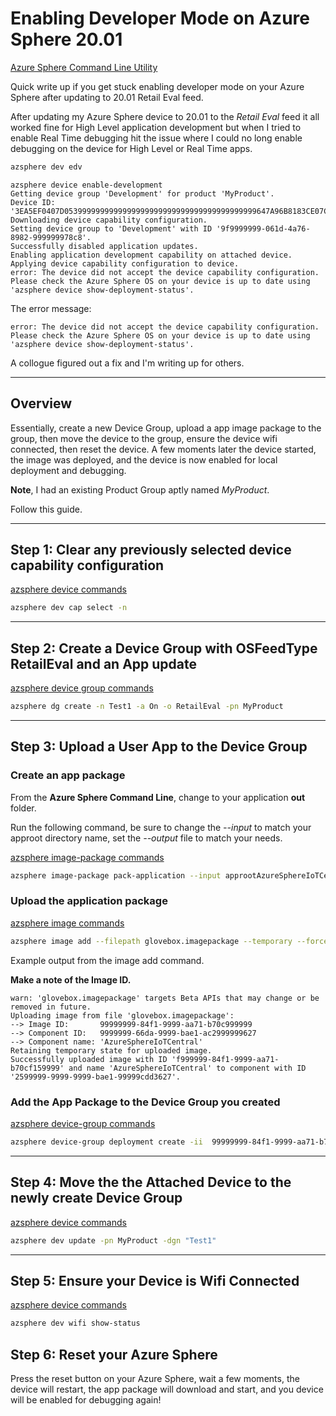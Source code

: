 # Enabling Developer Mode on Azure Sphere 20.01

[Azure Sphere Command Line Utility](https://docs.microsoft.com/azure-sphere/reference/overview?WT.mc_id=iot-0000-dglover#overview-of-azsphere?WT.mc_id=github-blog-dglover)

Quick write up if you get stuck enabling developer mode on your Azure Sphere after updating to 20.01 Retail Eval feed. 

After updating my Azure Sphere device to 20.01 to the *Retail Eval* feed it all worked fine for High Level application development but when I tried to enable Real Time debugging hit the issue where I could no long enable debugging on the device for High Level or Real Time apps.

```bash
azsphere dev edv
```

```text
azsphere device enable-development
Getting device group 'Development' for product 'MyProduct'.
Device ID: '3EA5EF0407D0539999999999999999999999999999999999999999647A96B8183CE07C1817D02CDD95B0D8B8E5428D1A201A8C34137935'
Downloading device capability configuration.
Setting device group to 'Development' with ID '9f9999999-061d-4a76-8982-999999978c8'.
Successfully disabled application updates.
Enabling application development capability on attached device.
Applying device capability configuration to device.
error: The device did not accept the device capability configuration. Please check the Azure Sphere OS on your device is up to date using 'azsphere device show-deployment-status'.
```

The error message:

```text
error: The device did not accept the device capability configuration. Please check the Azure Sphere OS on your device is up to date using 'azsphere device show-deployment-status'.
```

A collogue figured out a fix and I'm writing up for others.

---

## Overview

Essentially, create a new Device Group, upload a app image package to the group, then move the device to the group, ensure the device wifi connected, then reset the device.  A few moments later the device started, the image was deployed, and the device is now enabled for local deployment and debugging.

**Note**, I had an existing Product Group aptly named *MyProduct*.

Follow this guide.

---

## Step 1: Clear any previously selected device capability configuration

[azsphere device commands](https://docs.microsoft.com/azure-sphere/reference/azsphere-device?WT.mc_id=iot-0000-dglover)

```bash
azsphere dev cap select -n
```

---

## Step 2: Create a Device Group with OSFeedType RetailEval and an App update

[azsphere device group commands](https://docs.microsoft.com/azure-sphere/reference/azsphere-device-group?WT.mc_id=iot-0000-dglover)

```bash
azsphere dg create -n Test1 -a On -o RetailEval -pn MyProduct
```

---

## Step 3: Upload a User App to the Device Group

### Create an app package

From the **Azure Sphere Command Line**, change to your application **out** folder.

Run the following command, be sure to change the *--input* to match your approot directory name, set the *--output* file to match your needs.

[azsphere image-package commands](https://docs.microsoft.com/azure-sphere/reference/azsphere-image-package?WT.mc_id=iot-0000-dglover)

```bash
azsphere image-package pack-application --input approotAzureSphereIoTCentral --output glovebox.imagepackage
```

### Upload the application package

[azsphere image commands](https://docs.microsoft.com/azure-sphere/reference/azsphere-image?WT.mc_id=iot-0000-dglover)

```bash
azsphere image add --filepath glovebox.imagepackage --temporary --force
```

Example output from the image add command.

**Make a note of the Image ID.**

```text
warn: 'glovebox.imagepackage' targets Beta APIs that may change or be removed in future.
Uploading image from file 'glovebox.imagepackage':
--> Image ID:       99999999-84f1-9999-aa71-b70c999999
--> Component ID:   9999999-66da-9999-bae1-ac2999999627
--> Component name: 'AzureSphereIoTCentral'
Retaining temporary state for uploaded image.
Successfully uploaded image with ID 'f999999-84f1-9999-aa71-b70cf159999' and name 'AzureSphereIoTCentral' to component with ID '2599999-9999-9999-bae1-99999cdd3627'.
```

### Add the App Package to the Device Group you created

[azsphere device-group commands](https://docs.microsoft.com/azure-sphere/reference/azsphere-device-group?WT.mc_id=iot-0000-dglover)

```bash
azsphere device-group deployment create -ii  99999999-84f1-9999-aa71-b70c999999 -dgn Test1
```

---

## Step 4: Move the the Attached Device to the newly create Device Group

[azsphere device commands](https://docs.microsoft.com/azure-sphere/reference/azsphere-device?WT.mc_id=iot-0000-dglover)

```bash
azsphere dev update -pn MyProduct -dgn "Test1"
```

---

## Step 5: Ensure your Device is Wifi Connected

[azsphere device commands](https://docs.microsoft.com/azure-sphere/reference/azsphere-device?WT.mc_id=iot-0000-dglover)

```bash
azsphere dev wifi show-status
```

## Step 6: Reset your Azure Sphere

Press the reset button on your Azure Sphere, wait a few moments, the device will restart, the app package will download and start, and you device will be enabled for debugging again!
